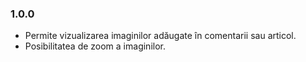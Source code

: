 ### 1.0.0
- Permite vizualizarea imaginilor adăugate în comentarii sau articol.
- Posibilitatea de zoom a imaginilor.